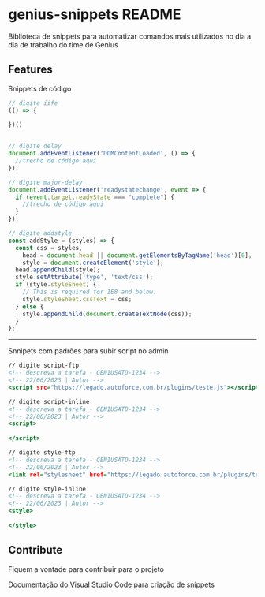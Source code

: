 # genius-snippets README

Biblioteca de snippets para automatizar comandos mais utilizados no dia a dia de trabalho do time de Genius

## Features

Snippets de código
```javascript
// digite iife
(() => {
  
})()


// digite delay
document.addEventListener('DOMContentLoaded', () => {
  //trecho de código aqui
});

// digite major-delay
document.addEventListener('readystatechange', event => { 
  if (event.target.readyState === "complete") {
    //trecho de código aqui
  }
});

// digite addstyle
const addStyle = (styles) => {
  const css = styles,
    head = document.head || document.getElementsByTagName('head')[0],
    style = document.createElement('style');
  head.appendChild(style);
  style.setAttribute('type', 'text/css');
  if (style.styleSheet) {
    // This is required for IE8 and below.
    style.styleSheet.cssText = css;
  } else {
    style.appendChild(document.createTextNode(css));
  }
};
```
---
Snnipets com padrões para subir script no admin
```htm
// digite script-ftp
<!-- descreva a tarefa - GENIUSATD-1234 -->
<!-- 22/06/2023 | Autor -->
<script src="https://legado.autoforce.com.br/plugins/teste.js"></script>

// digite script-inline
<!-- descreva a tarefa - GENIUSATD-1234 -->
<!-- 22/06/2023 | Autor -->
<script>
  
</script>

// digite style-ftp
<!-- descreva a tarefa - GENIUSATD-1234 -->
<!-- 22/06/2023 | Autor -->
<link rel="stylesheet" href="https://legado.autoforce.com.br/plugins/teste.js">

// digite style-inline
<!-- descreva a tarefa - GENIUSATD-1234 -->
<!-- 22/06/2023 | Autor -->
<style>
  
</style>
```

## Contribute

Fiquem a vontade para contribuir para o projeto

[Documentação do Visual Studio Code para criação de snippets](https://code.visualstudio.com/api/language-extensions/snippet-guide)